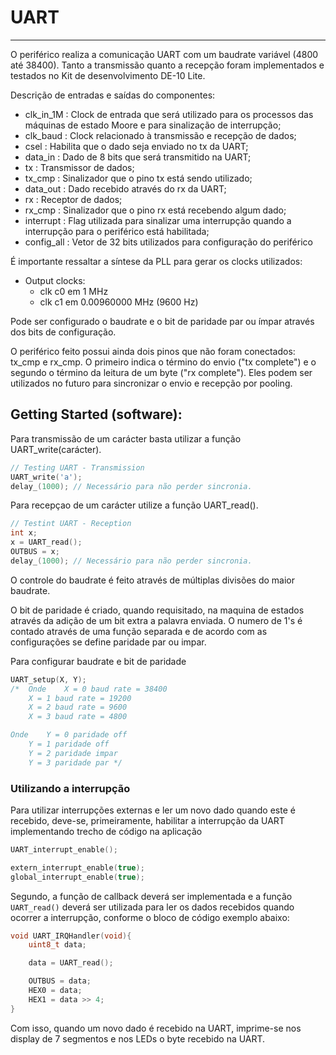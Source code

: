 # UART
---

O periférico realiza a comunicação UART com um baudrate variável (4800 até 38400). Tanto a transmissão quanto a recepção foram implementados e testados no Kit de desenvolvimento DE-10 Lite.

Descrição de entradas e saídas do componentes:
* clk_in_1M	: Clock de entrada que será utilizado para os processos das máquinas de estado Moore e para sinalização de interrupção;
* clk_baud	: Clock relacionado à transmissão e recepção de dados;
* csel		: Habilita que o dado seja enviado no tx da UART;
* data_in		: Dado de 8 bits que será transmitido na UART;
* tx 			: Transmissor de dados;
* tx_cmp		: Sinalizador que o pino tx está sendo utilizado;
* data_out	: Dado recebido através do rx da UART;
* rx			: Receptor de dados;
* rx_cmp		: Sinalizador que o pino rx está recebendo algum dado;
* interrupt : Flag utilizada para sinalizar uma interrupção quando a interrupção para o periférico está habilitada;
* config_all  : Vetor de 32 bits utilizados para configuração do periférico

É importante ressaltar a síntese da PLL para gerar os clocks utilizados:

- Output clocks:
	- clk c0 em 1 MHz
	- clk c1 em 0.00960000 MHz (9600 Hz)

Pode ser configurado o baudrate e o bit de paridade par ou ímpar através dos bits de configuração.

O periférico feito possui ainda dois pinos que não foram conectados: tx_cmp e rx_cmp. O primeiro indica o término do envio ("tx complete") e o segundo o término da leitura de um byte ("rx complete"). Eles podem ser utilizados no futuro para sincronizar o envio e recepção por pooling.

## Getting Started (software):

Para transmissão de um carácter basta utilizar a função UART_write(carácter).

```C
// Testing UART - Transmission
UART_write('a');
delay_(1000); // Necessário para não perder sincronia.
```

Para recepçao de um carácter utilize a função UART_read().
```C
// Testint UART - Reception
int x;
x = UART_read();
OUTBUS = x;
delay_(1000); // Necessário para não perder sincronia.
```

O controle do baudrate é feito através de múltiplas divisões do maior baudrate.

O bit de paridade é criado, quando requisitado, na maquina de estados através da adição de um bit extra a palavra enviada. O numero de 1's é contado através de uma função separada e de acordo com as configurações se define paridade par ou impar.

Para configurar baudrate e bit de paridade
```C
UART_setup(X, Y);
/*  Onde	X = 0 baud rate = 38400
	X = 1 baud rate = 19200
	X = 2 baud rate = 9600
	X = 3 baud rate = 4800

Onde	Y = 0 paridade off
	Y = 1 paridade off
	Y = 2 paridade impar
	Y = 3 paridade par */
```

### Utilizando a interrupção

Para utilizar interrupções externas e ler um novo dado quando este é recebido, deve-se, primeiramente, habilitar a interrupção da UART implementando trecho de código na aplicação

```C
UART_interrupt_enable();

extern_interrupt_enable(true);
global_interrupt_enable(true);
```

Segundo, a função de callback deverá ser implementada e a função ``UART_read()`` deverá ser utilizada para ler os dados recebidos quando ocorrer a interrupção, conforme o bloco de código exemplo abaixo:

```C
void UART_IRQHandler(void){
	uint8_t data;

	data = UART_read();

	OUTBUS = data;
	HEX0 = data;
	HEX1 = data >> 4;
}
```
Com isso, quando um novo dado é recebido na UART, imprime-se nos display de 7 segmentos e nos LEDs o byte recebido na UART.
